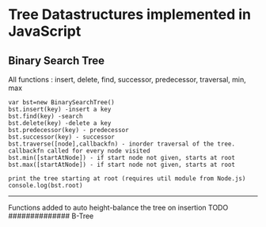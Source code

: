 Tree Datastructures implemented in JavaScript
==========
Binary Search Tree
------------------------
All functions : insert, delete, find, successor, predecessor, traversal, min, max
```
var bst=new BinarySearchTree()
bst.insert(key) -insert a key
bst.find(key) -search
bst.delete(key) -delete a key
bst.predecessor(key) - predecessor 
bst.successor(key) - successor
bst.traverse([node],callbackfn) - inorder traversal of the tree. callbackfn called for every node visited
bst.min([startAtNode]) - if start node not given, starts at root
bst.max([startAtNode]) - if start node not given, starts at root
```
```
print the tree starting at root (requires util module from Node.js)
console.log(bst.root)
```
--------------------------
Functions added to auto height-balance the tree on insertion
TODO
##############
B-Tree
